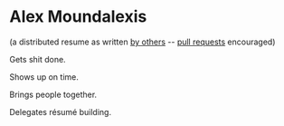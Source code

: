 <!-- title: Distributed Resume -->
<!-- categories: pages -->
<!-- tags: resume,career -->
<!-- published: 2015-10-29T12:58:00-05:00 -->
<!-- updated: 2015-10-29T21:01:00-05:00 -->
<!-- summary: The resume of Alex Moundalexis as written by others. -->

# Alex Moundalexis

(a distributed resume as written [by others](https://github.com/technmsg/blog/blame/master/v2/content/2015/10/29/distributed-resume.md) -- [pull requests](https://github.com/technmsg/blog/blob/master/v2/content/2015/10/29/distributed-resume.md) encouraged)

Gets shit done.

Shows up on time.

Brings people together.

Delegates résumé building.
